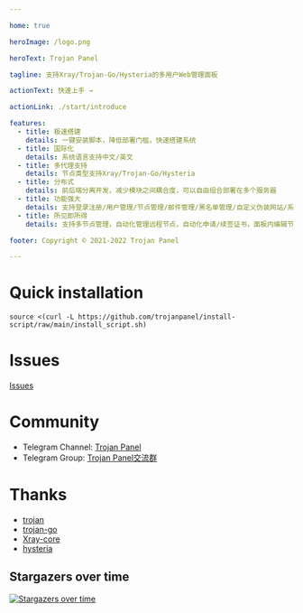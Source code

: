 ```yaml
---

home: true

heroImage: /logo.png

heroText: Trojan Panel

tagline: 支持Xray/Trojan-Go/Hysteria的多用户Web管理面板

actionText: 快速上手 →

actionLink: ./start/introduce

features:
  - title: 极速搭建
    details: 一键安装脚本，降低部署门槛，快速搭建系统
  - title: 国际化
    details: 系统语言支持中文/英文
  - title: 多代理支持
    details: 节点类型支持Xray/Trojan-Go/Hysteria
  - title: 分布式
    details: 前后端分离开发，减少模块之间耦合度，可以自由组合部署在多个服务器
  - title: 功能强大
    details: 支持登录注册/用户管理/节点管理/邮件管理/黑名单管理/自定义伪装网站/系统看板等
  - title: 所见即所得
    details: 支持多节点管理，自动化管理远程节点，自动化申请/续签证书，面板内编辑节点配置，远程服务自动修改节点配置

footer: Copyright © 2021-2022 Trojan Panel

---
```


# Quick installation

```shell
source <(curl -L https://github.com/trojanpanel/install-script/raw/main/install_script.sh)
```

# Issues

[Issues](https://github.com/trojanpanel/install-script/issues)

# Community

- Telegram Channel: [Trojan Panel](https://t.me/TrojanPanel)
- Telegram Group: [Trojan Panel交流群](https://t.me/TrojanPanelGroup)

# Thanks

- [trojan](https://github.com/trojan-gfw/trojan)
- [trojan-go](https://github.com/p4gefau1t/trojan-go)
- [Xray-core](https://github.com/XTLS/Xray-core)
- [hysteria](https://github.com/HyNetwork/hysteria)

## Stargazers over time

[![Stargazers over time](https://starchart.cc/trojanpanel/install-script.svg)](https://github.com/trojanpanel/install-script)